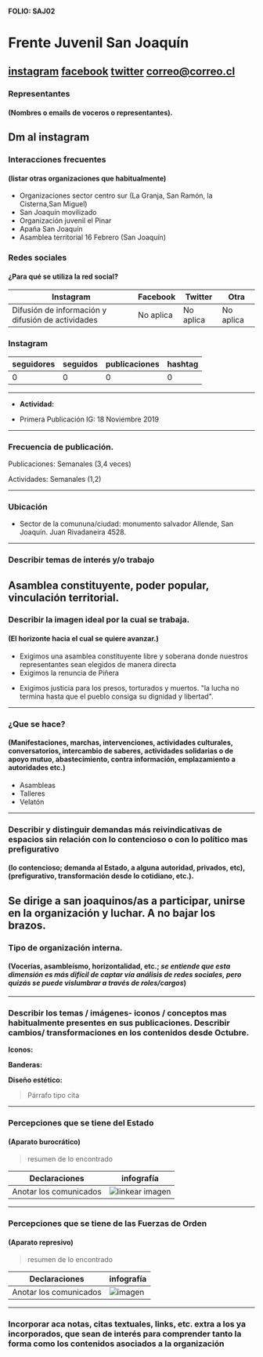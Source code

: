 #### FOLIO: SAJ02
# Frente Juvenil San Joaquín

[instagram](https://www.instagram.com/frentejuvenilsj/)
[facebook]()
[twitter]()
<correo@correo.cl>
---

### Representantes
#### (Nombres o emails de voceros o representantes).
Dm al instagram
---
### Interacciones frecuentes
#### (listar otras organizaciones que habitualmente)
* Organizaciones sector centro sur (La Granja, San Ramón, la Cisterna,San Miguel)
* San Joaquín movilizado
* Organización juvenil el Pinar
* Apaña San Joaquín 
* Asamblea territorial 16 Febrero (San Joaquín)

### Redes sociales
#### ¿Para qué se utiliza la red social?
| Instagram | Facebook | Twitter | Otra 
|---|---|---|---|
|Difusión de información y difusión de actividades|No aplica|No aplica| No aplica|

### **Instagram**
| seguidores | seguidos | publicaciones | hashtag 
|---|---|---|---|
|0|0|0| 0

---

* **Actividad:**   

* Primera Publicación IG: 18 Noviembre 2019

---
### Frecuencia de publicación.

Publicaciones: Semanales (3,4 veces)

Actividades: Semanales (1,2)

---
### Ubicación
* Sector de la comununa/ciudad: monumento salvador Allende, San Joaquín. Juan Rivadaneira 4528. 

---
### Describir temas de interés y/o trabajo
Asamblea constituyente, poder popular, vinculación territorial. 
---
### Describir la imagen ideal por la cual se trabaja.
#### (El horizonte hacia el cual se quiere avanzar.)
* Exigimos una asamblea constituyente libre y soberana donde nuestros representantes sean elegidos de manera directa
* Exigimos la renuncia de Piñera 
- Exigimos justicia para los presos, torturados y muertos.
"la lucha no termina hasta que el pueblo consiga su dignidad y libertad". 
---
### ¿Que se hace?
#### (Manifestaciones, marchas, intervenciones, actividades culturales, conversatorios, intercambio de saberes, actividades solidarias o de apoyo mutuo, abastecimiento, contra información, emplazamiento a autoridades etc.)
* Asambleas
* Talleres
* Velatón


---
### Describir y distinguir demandas más reivindicativas de espacios sin relación con lo contencioso o con lo político mas prefigurativo
#### (lo contencioso; demanda al Estado, a alguna autoridad, privados, etc), (prefigurativo, transformación desde lo cotidiano, etc.).
Se dirige a san joaquinos/as a participar, unirse en la organización y luchar.  A no bajar los brazos. 
---
### Tipo de organización interna.
#### (Vocerías, asambleísmo, horizontalidad, etc.; *se entiende que esta dimensión es más difícil de captar vía análisis de redes sociales, pero quizás se puede vislumbrar a través de roles/cargos*)

---
### Describir los temas / imágenes- iconos / conceptos mas habitualmente presentes en sus publicaciones. Describir cambios/ transformaciones en los contenidos desde Octubre.

**Iconos:**

**Banderas:**

**Diseño estético:**

> Párrafo tipo cita 

---
### Percepciones que se tiene del Estado
#### (Aparato burocrático)
> resumen de lo encontrado

| Declaraciones | infografía | 
|---|---|
|Anotar los comunicados | ![linkear imagen]() |

---
### Percepciones que se tiene de las Fuerzas de Orden
#### (Aparato represivo)
> resumen de lo encontrado

| Declaraciones | infografía | 
|---|---|
|Anotar los comunicados | ![imagen]() |


---
### Incorporar aca notas, citas textuales, links, etc. extra a los ya incorporados, que sean de interés para comprender tanto la forma como los contenidos asociados a la organización